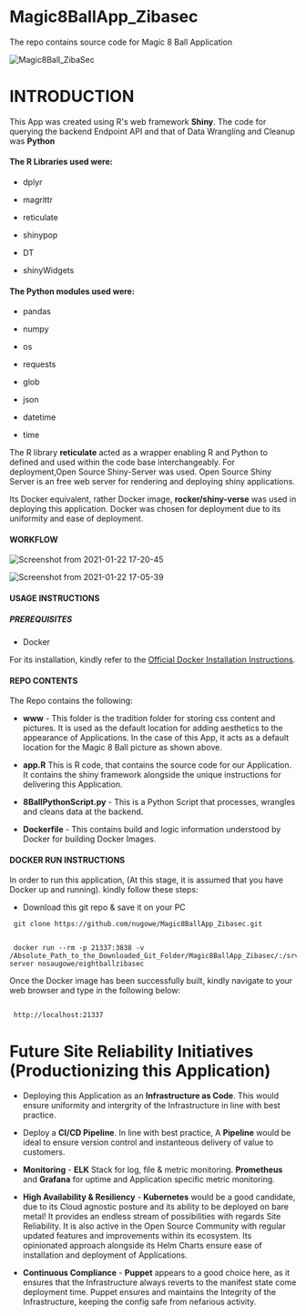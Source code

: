 # Magic8BallApp_Zibasec
The repo contains source code for  Magic 8 Ball Application 

![Magic8Ball_ZibaSec](https://user-images.githubusercontent.com/25004712/105557540-1deeaa00-5cd2-11eb-9d69-8b226c9a762f.gif)

# INTRODUCTION

This App was created using R's web framework **Shiny**. The code for querying the backend Endpoint API and that of Data Wrangling and Cleanup was **Python**

#### The R Libraries used were:

- dplyr

- magrittr

- reticulate

- shinypop

- DT

- shinyWidgets

#### The Python modules used were:

- pandas

- numpy

- os

- requests

- glob

- json

- datetime

- time

The R library **reticulate** acted as a wrapper enabling R and Python to defined and used within the code base interchangeably. For deployment,Open Source Shiny-Server was used. Open Source Shiny Server is an free web server for rendering and deploying shiny applications. 

Its Docker equivalent, rather Docker image, **rocker/shiny-verse** was used in deploying this application. Docker was chosen for deployment due to its uniformity and ease of deployment.


#### WORKFLOW

![Screenshot from 2021-01-22 17-20-45](https://user-images.githubusercontent.com/25004712/105559272-53959200-5cd6-11eb-9c3b-21f5743b2553.png)


![Screenshot from 2021-01-22 17-05-39](https://user-images.githubusercontent.com/25004712/105558448-31027980-5cd4-11eb-8fad-cba29adfd1fd.png)

#### USAGE INSTRUCTIONS

##### PREREQUISITES

- Docker

For its installation, kindly refer to the [Official Docker Installation Instructions](https://docs.docker.com/get-docker/).

#### REPO CONTENTS

The Repo contains the following:

- **www** - This folder is the tradition folder for storing css content and pictures. It is used as the default location for adding aesthetics to the appearance of Applications. In the case of this App, it acts as a default location for the Magic 8 Ball picture as shown above.

- **app.R** This is R code, that contains the source code for our Application. It contains the shiny framework alongside the unique instructions for delivering this Application.

- **8BallPythonScript.py** - This is a Python Script that processes, wrangles and cleans data at the backend.

- **Dockerfile** - This contains build and logic information understood by Docker for building Docker Images.

#### DOCKER RUN INSTRUCTIONS

In order to run this application, (At this stage, it is assumed that you have Docker up and running). kindly follow these steps:

- Download this git repo & save it on your PC

```
 git clone https://github.com/nugowe/Magic8BallApp_Zibasec.git


```
```
 docker run --rm -p 21337:3838 -v /Absolute_Path_to_the_Downloaded_Git_Folder/Magic8BallApp_Zibasec/:/srv/shiny-server nosaugowe/eightballzibasec

```
Once the Docker image has been successfully built, kindly navigate to your web browser and type in the following below:

```
 
 http://localhost:21337

```
# Future Site Reliability Initiatives (Productionizing this Application)

- Deploying this Application as an **Infrastructure as Code**. This would ensure uniformity and intergrity of the Infrastructure in line with best practice.

- Deploy a **CI/CD Pipeline**. In line with best practice, A **Pipeline** would be ideal to ensure version control and instanteous delivery of value to customers.

- **Monitoring** - **ELK** Stack for log, file & metric monitoring. **Prometheus** and **Grafana** for uptime and Application specific metric monitoring.

- **High Availability & Resiliency** - **Kubernetes** would be a good candidate, due to its Cloud agnostic posture and its ability to be deployed on bare metal! It provides an endless stream of possibilities with regards Site Reliability. It is also active in the Open Source Community with regular updated features and improvements within its ecosystem. Its opinionated approach alongside its Helm Charts ensure ease of installation and deployment of Applications.

- **Continuous Compliance** - **Puppet** appears to a good choice here, as it ensures that the Infrastructure always reverts to the manifest state come deployment time. Puppet ensures and maintains the Integrity of the Infrastructure, keeping the config safe from nefarious activity.


